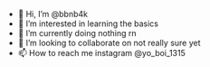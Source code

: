 - 👋 Hi, I’m @bbnb4k
- 👀 I’m interested in learning the basics
- 🌱 I’m currently doing nothing rn
- 💞️ I’m looking to collaborate on not really sure yet 
- 📫 How to reach me instagram @yo_boi_1315

<!---
bbnb4k/bbnb4k is a ✨ special ✨ repository because its `README.md` (this file) appears on your GitHub profile.
You can click the Preview link to take a look at your changes.
--->

